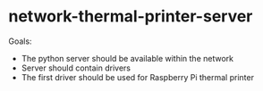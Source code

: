 # network-thermal-printer-server

Goals:
- The python server should be available within the network
- Server should contain drivers
- The first driver should be used for Raspberry Pi thermal printer
